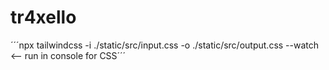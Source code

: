 # tr4xello

´´´npx tailwindcss -i ./static/src/input.css -o ./static/src/output.css --watch  <-- run in console for CSS´´´
